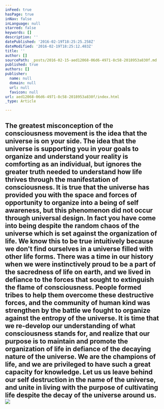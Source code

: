 ```yaml
---
inFeed: true
hasPage: true
inNav: false
inLanguage: null
starred: false
keywords: []
description: ''
datePublished: '2016-02-19T18:25:25.258Z'
dateModified: '2016-02-19T18:25:12.483Z'
title: ''
author: []
sourcePath: _posts/2016-02-15-aed12068-06d6-4971-8c58-2018953a830f.md
published: true
authors: []
publisher:
  name: null
  domain: null
  url: null
  favicon: null
url: aed12068-06d6-4971-8c58-2018953a830f/index.html
_type: Article

---
```

## The greatest misconception of the consciousness movement is the idea that the universe is on your side. The idea that the universe is supporting you in your goals to organize and understand your reality is comforting as an individual, but ignores the greater truth needed to understand how life thrives through the manifestation of consciousness.  It is true that the universe has provided you with the space and forces of opportunity to organize into a being of self awareness, but this phenomenon did not occur through universal design. In fact you have come into being despite the random chaos of the universe which is set against the organization of life. We know this to be true intuitively because we don't find ourselves in a universe filled with other life forms.  There was a time in our history when we were instinctively proud to be a part of the sacredness of life on earth, and we lived in defiance to the forces that sought to extinguish the flame of consciousness.  People formed tribes to help them overcome these destructive forces, and the community of human kind was strengthen by the battle we fought to organize against the entropy of the universe. It is time that we re-develop our understanding of what consciousness stands for, and realize that our purpose is to maintain and promote the organization of life in defiance of the decaying nature of the universe. We are the champions of life, and we are privileged to have such a great capacity for knowledge. Let us us leave behind our self destruction in the name of the universe, and unite in living with the purpose of cultivating life despite the decay of the universe around us. ![](https://s3-us-west-2.amazonaws.com/the-grid-img/p/cdae0c915447b4d449c215ea648b80a079616d88.jpg)